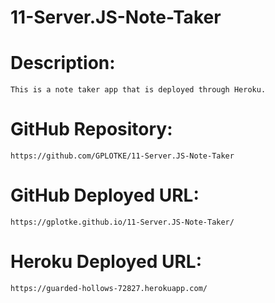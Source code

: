 # 11-Server.JS-Note-Taker

# Description:

    This is a note taker app that is deployed through Heroku.

# GitHub Repository:

    https://github.com/GPLOTKE/11-Server.JS-Note-Taker

# GitHub Deployed URL:

    https://gplotke.github.io/11-Server.JS-Note-Taker/

# Heroku Deployed URL:

    https://guarded-hollows-72827.herokuapp.com/    